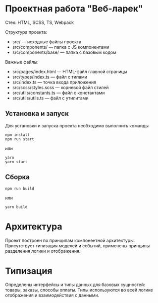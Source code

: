 # Проектная работа "Веб-ларек"

Стек: HTML, SCSS, TS, Webpack

Структура проекта:
- src/ — исходные файлы проекта
- src/components/ — папка с JS компонентами
- src/components/base/ — папка с базовым кодом

Важные файлы:
- src/pages/index.html — HTML-файл главной страницы
- src/types/index.ts — файл с типами
- src/index.ts — точка входа приложения
- src/scss/styles.scss — корневой файл стилей
- src/utils/constants.ts — файл с константами
- src/utils/utils.ts — файл с утилитами

## Установка и запуск
Для установки и запуска проекта необходимо выполнить команды

```
npm install
npm run start
```

или

```
yarn
yarn start
```
## Сборка

```
npm run build
```

или

```
yarn build
```

# Архитектура
Проект построен по принципам компонентной архитектуры. Присутствует типизация моделей и событий, применены принципы разделения логики и отображения.

# Типизация
Определены интерфейсы и типы данных для базовых сущностей: товары, заказы, способы оплаты. Типы используются во всей логике отображения и взаимодействия с данными.
